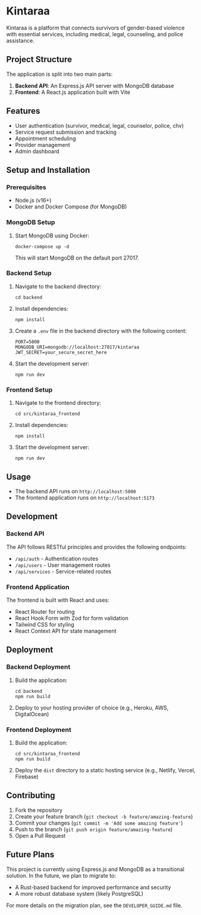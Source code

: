 # Kintaraa

Kintaraa is a platform that connects survivors of gender-based violence with essential services, including medical, legal, counseling, and police assistance.

## Project Structure

The application is split into two main parts:

1. **Backend API**: An Express.js API server with MongoDB database
2. **Frontend**: A React.js application built with Vite

## Features

- User authentication (survivor, medical, legal, counselor, police, chv)
- Service request submission and tracking
- Appointment scheduling
- Provider management
- Admin dashboard

## Setup and Installation

### Prerequisites

- Node.js (v16+)
- Docker and Docker Compose (for MongoDB)

### MongoDB Setup

1. Start MongoDB using Docker:
   ```
   docker-compose up -d
   ```

   This will start MongoDB on the default port 27017.

### Backend Setup

1. Navigate to the backend directory:
   ```
   cd backend
   ```

2. Install dependencies:
   ```
   npm install
   ```

3. Create a `.env` file in the backend directory with the following content:
   ```
   PORT=5000
   MONGODB_URI=mongodb://localhost:27017/kintaraa
   JWT_SECRET=your_secure_secret_here
   ```

4. Start the development server:
   ```
   npm run dev
   ```

### Frontend Setup

1. Navigate to the frontend directory:
   ```
   cd src/kintaraa_frontend
   ```

2. Install dependencies:
   ```
   npm install
   ```

3. Start the development server:
   ```
   npm run dev
   ```

## Usage

- The backend API runs on `http://localhost:5000`
- The frontend application runs on `http://localhost:5173`

## Development

### Backend API

The API follows RESTful principles and provides the following endpoints:

- `/api/auth` - Authentication routes
- `/api/users` - User management routes
- `/api/services` - Service-related routes

### Frontend Application

The frontend is built with React and uses:

- React Router for routing
- React Hook Form with Zod for form validation
- Tailwind CSS for styling
- React Context API for state management

## Deployment

### Backend Deployment

1. Build the application:
   ```
   cd backend
   npm run build
   ```

2. Deploy to your hosting provider of choice (e.g., Heroku, AWS, DigitalOcean)

### Frontend Deployment

1. Build the application:
   ```
   cd src/kintaraa_frontend
   npm run build
   ```

2. Deploy the `dist` directory to a static hosting service (e.g., Netlify, Vercel, Firebase)

## Contributing

1. Fork the repository
2. Create your feature branch (`git checkout -b feature/amazing-feature`)
3. Commit your changes (`git commit -m 'Add some amazing feature'`)
4. Push to the branch (`git push origin feature/amazing-feature`)
5. Open a Pull Request

## Future Plans

This project is currently using Express.js and MongoDB as a transitional solution. In the future, we plan to migrate to:

- A Rust-based backend for improved performance and security
- A more robust database system (likely PostgreSQL)

For more details on the migration plan, see the `DEVELOPER_GUIDE.md` file.
